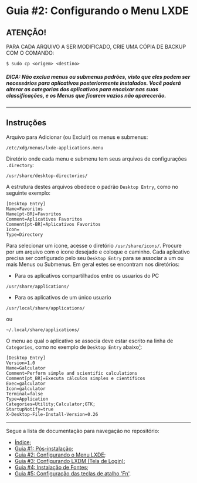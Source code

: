 # Guia #2: Configurando o Menu LXDE
## ATENÇÃO!
PARA CADA ARQUIVO A SER MODIFICADO, CRIE UMA CÓPIA DE BACKUP COM O COMANDO:
```
$ sudo cp <origem> <destino>
```

##### DICA: Não exclua menus ou submenus padrões, visto que eles podem ser necessários para aplicativos posteriormente instalados. Você poderá alterar as categorias dos aplicativos para encaixar nas suas classificações, e os Menus que ficarem vazios não aparecerão.
-----------------------------
## Instruções
Arquivo para Adicionar (ou Excluir) os menus e submenus:
```
/etc/xdg/menus/lxde-applications.menu
```
Diretório onde cada menu e submenu tem seus arquivos de configurações `.directory`:
```
/usr/share/desktop-directories/
```
A estrutura destes arquivos obedece o padrão `Desktop Entry`, como no seguinte exemplo:
```
[Desktop Entry]
Name=Favoritos
Name[pt-BR]=Favoritos
Comment=Aplicativos Favoritos
Comment[pt-BR]=Aplicativos Favoritos
Icon=
Type=Directory
```
Para selecionar um ícone, acesse o diretório
`/usr/share/icons/`. Procure por um arquivo com o icone desejado e coloque o caminho. Cada aplicativo precisa ser configurado pelo seu `Desktop Entry` para se associar a um ou mais Menus ou Submenus. Em geral estes se encontram nos diretórios:


* Para os aplicativos compartilhados entre os usuarios do PC
```
/usr/share/applications/
```
* Para os aplicativos de um único usuario
```
/usr/local/share/applications/
```
ou
```
~/.local/share/applications/
```
O menu ao qual o aplicativo se associa deve estar escrito na linha de `Categories`, como no exemplo de `Desktop Entry` abaixo[¹](#dica-não-exclua-menus-ou-submenus-padrões-visto-que-eles-podem-ser-necessários-para-aplicativos-posteriormente-instalados-você-poderá-alterar-as-categorias-dos-aplicativos-para-encaixar-nas-suas-classificações-e-os-menus-que-ficarem-vazios-não-aparecerão):
```
[Desktop Entry]
Version=1.0
Name=Galculator
Comment=Perform simple and scientific calculations
Comment[pt_BR]=Executa cálculos simples e científicos
Exec=galculator
Icon=galculator
Terminal=false
Type=Application
Categories=Utility;Calculator;GTK;
StartupNotify=true
X-Desktop-File-Install-Version=0.26
```
-------------------
Segue a lista de documentação para navegação no repositório:
* [Índice](./README.md);
* [Guia #1: Pós-instalação](./Pós-instalação.md);
* [Guia #2: Configurando o Menu LXDE](#guia-2-configurando-o-menu-lxde);
* [Guia #3: Configurando LXDM (Tela de Login)](./LXDM-config.md);
* [Guia #4: Instalação de Fontes](./Fontes.md);
* [Guia #5: Configuração das teclas de atalho 'Fn'](./Teclas-de-Atalho.md).